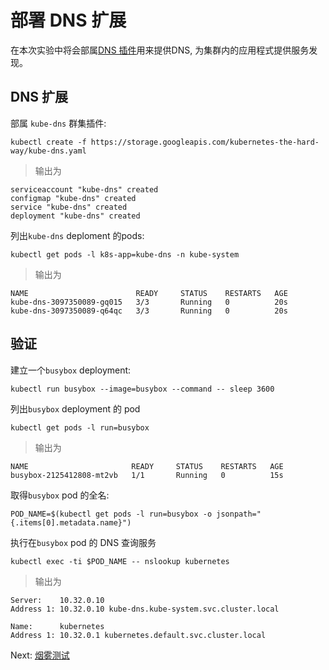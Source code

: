 
# 部署 DNS 扩展

在本次实验中将会部属[DNS 插件](https://kubernetes.io/docs/concepts/services-networking/dns-pod-service/)用来提供DNS, 为集群内的应用程式提供服务发现。


##  DNS 扩展

部属 `kube-dns` 群集插件:

```
kubectl create -f https://storage.googleapis.com/kubernetes-the-hard-way/kube-dns.yaml
```

> 输出为

```
serviceaccount "kube-dns" created
configmap "kube-dns" created
service "kube-dns" created
deployment "kube-dns" created
```

列出`kube-dns` deploment 的pods:

```
kubectl get pods -l k8s-app=kube-dns -n kube-system
```

> 输出为

```
NAME                        READY     STATUS    RESTARTS   AGE
kube-dns-3097350089-gq015   3/3       Running   0          20s
kube-dns-3097350089-q64qc   3/3       Running   0          20s
```

## 验证

建立一个`busybox` deployment:

```
kubectl run busybox --image=busybox --command -- sleep 3600
```

列出`busybox` deployment 的 pod


```
kubectl get pods -l run=busybox
```

> 输出为


```
NAME                       READY     STATUS    RESTARTS   AGE
busybox-2125412808-mt2vb   1/1       Running   0          15s
```

取得`busybox` pod 的全名:

```
POD_NAME=$(kubectl get pods -l run=busybox -o jsonpath="{.items[0].metadata.name}")
```

执行在`busybox` pod 的 DNS 查询服务


```
kubectl exec -ti $POD_NAME -- nslookup kubernetes
```

> 输出为

```
Server:    10.32.0.10
Address 1: 10.32.0.10 kube-dns.kube-system.svc.cluster.local

Name:      kubernetes
Address 1: 10.32.0.1 kubernetes.default.svc.cluster.local
```

Next: [烟雾测试](13-smoke-test.md)
